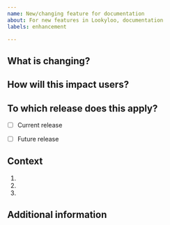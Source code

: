 ```yaml
---
name: New/changing feature for documentation
about: For new features in Lookyloo, documentation
labels: enhancement

---
```


## What is changing? 
<!-- Please include as many details as possible. -->


## How will this impact users?


## To which release does this apply?

- [ ] Current release
- [ ] Future release 


## Context
<!-- Link to associated PRs or issues from other repos here -->

1.
1.
1.

## Additional information
